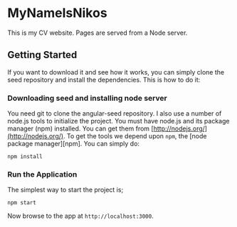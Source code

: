 # MyNameIsNikos

This is my CV website. Pages are served from a Node server.


## Getting Started

If you want to download it and see how it works,  you can simply clone the seed repository and install the dependencies.
This is how to do it:

### Downloading seed and installing node server

You need git to clone the angular-seed repository.
I also use a number of node.js tools to initialize the project. You must have node.js and
its package manager (npm) installed.  You can get them from [http://nodejs.org/](http://nodejs.org/).
To get the tools we depend upon `npm`, the [node package manager][npm].
You can simply do:

```
npm install
```

### Run the Application

The simplest way to start the project is;

```
npm start
```

Now browse to the app at `http://localhost:3000`.
